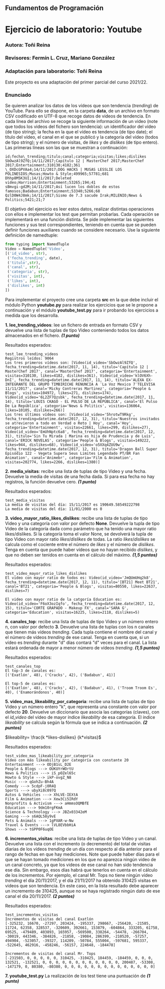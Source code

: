 ## Fundamentos de Programación
# Ejercicio de laboratorio: Youtube
### Autora: Toñi Reina
### Revisores: Fermín L. Cruz, Mariano González 
### Adaptación para laboratorio: Toñi Reina

Este proyecto es una adaptación del primer parcial del curso 2021/22. 

### Enunciado

Se quieren analizar los datos de los vídeos que son tendencia (*trending*) de YouTube. Para ello se dispone, en la carpeta **data**, de un archivo en formato CSV codificado en UTF-8 que recoge datos de videos de tendencia. En cada línea del archivo se recoge la siguiente información de un video (note que todos los videos del fichero son tendencia): un identificador del vídeo (de tipo string); la fecha en la que el vídeo es tendencia (de tipo date); el título del vídeo, el canal en el que se publicó y la categoría del vídeo (todos de tipo string); y el número de visitas, de *likes* y de *dislikes* (de tipo entero). Las primeras líneas son las que se muestran a continuación:
```
id;fecha\_trending;titulo;canal;categoria;visitas;likes;dislikes
SbOwzAl9ZfQ;14/11/2017;Capítulo 12 | MasterChef 2017;MasterChef 2017;Entertainment;310130;4182;361
\_OXDcGPVAa4;14/11/2017;DOG HACKS | MUSAS LESSLIE LOS POLINESIOS;Musas;Howto & Style;499965;57781;681
Dhhp8M5K3UI;14/11/2017;Deleted video;Harrison;Entertainment;53265;194;41
sBmvgi-gd2M;14/11/2017;Así lucen los dobles de estos famosos;Badabun;Entertainment;53340;5266;68
QzlD0W4J8mk;14/11/2017;Sismo de 7.3 sacude Irak;MILENIO;News & Politics;5421;21;7
```
El objetivo del ejercicio es leer estos datos, realizar distintas operaciones con ellos e implementar los test que permitan probarlas. Cada operación se implementará en una función distinta. Se pide implementar las siguientes funciones y sus test correspondientes, teniendo en cuenta que se pueden definir funciones auxiliares cuando se considere necesario. Use la siguiente definición de namedtuple:
```python
from typing import NamedTuple
Video = NamedTuple('Video', 
[('id_video', str),
 ('fecha_trending', date),
 ('titulo',str),
 ('canal', str),
 ('categoria', str),
 ('visitas', int),
 ('likes', int),
 ('dislikes', int)
])
```
Para implementar el proyecto cree una carpeta **src** en la que debe incluir el módulo Python **youtube.py** para realizar los ejercicios que se le propone a continuación y el módulo **youtube_test.py** para ir probando los ejercicios a medida que los desarrolla.

**1. lee_trending_videos**: lee un fichero de entrada en formato CSV y devuelve una lista de tuplas de tipo Video conteniendo todos los datos almacenados en el fichero. **_(1 punto)_**

Resultados esperados:
```
test_lee_trending_videos
Registros leídos: 9064
Los tres primeros vídeos son: [Video(id_video='SbOwzAl9ZfQ', fecha_trending=datetime.date(2017, 11, 14), titulo='Capítulo 12 | MasterChef 2017', canal='MasterChef 2017', categoria='Entertainment', visitas=310130, likes=4182, dislikes=361), Video(id_video='klOV6Xh-DnI', fecha_trending=datetime.date(2017, 11, 14), titulo='ALEXA EX-INTEGRANTE DEL GRUPO TIMBIRICHE RENUNCIA A ¨La Voz Mexico 7¨TELEVISA 11/11/2017', canal='Micky Contreras Martinez', categoria='People & Blogs', visitas=104972, likes=271, dislikes=174), Video(id_video='6L2ZF7Qzsbk', fecha_trending=datetime.date(2017, 11, 14), titulo='LOUIS CKAGÓ - EL PULSO DE LA REPÚBLICA', canal='El Pulso De La República', categoria='News & Politics', visitas=136064, likes=10105, dislikes=266)]
Los tres últimos vídeos son: [Video(id_video='5hrotwT9Rkg', fecha_trending=datetime.date(2017, 12, 31), titulo='Nuestros invitados se atrevieron a todo en Verdad o Reto | Hoy', canal='Hoy', categoria='Entertainment', visitas=22661, likes=299, dislikes=27), Video(id_video='EmUhNptc6a8', fecha_trending=datetime.date(2017, 12, 31), titulo='Sin Tu Mirada | Marina es hija de Prudencia y de Luis', canal='ERICK NOVELAS', categoria='People & Blogs', visitas=149222, likes=944, dislikes=68), Video(id_video='o5XXq4ZUU9w', fecha_trending=datetime.date(2017, 12, 31), titulo='Dragon Ball Super Episódio 122 - Vegeta Supera Seus Limites Legendado PT/BR Fan Animation', canal='Animebr', categoria='Film & Animation', visitas=202774, likes=2266, dislikes=1380)]
```

**2. media_visitas**: recibe una lista de tuplas de tipo Video y una fecha. Devuelve la media de visitas de una fecha dada. Si para esa fecha no hay registros, la función devuelve cero. **_(1 punto)_**

Resultados esperados:
```
test_media_visitas
La media de visitas del día: 15/11/2017 es 190649.58549222798
La media de visitas del día: 11/01/2000 es 0
```
**3. video_mayor_ratio_likes_dislikes**: recibe una lista de tuplas de tipo Video y una categoría con valor por defecto **None**. Devuelve la tupla de tipo Video de la categoría dada como parámetro que ha tenido una mayor ratio likes/dislikes. Si la categoría toma el valor None, se devolverá la tupla de tipo Video con mayor ratio *likes*/*dislikes* de todas. La ratio *likes*/*dislikes* se calcula como el cociente entre el número de *likes* y el número de *dislikes*. Tenga en cuenta que puede haber vídeos que no hayan recibido *dislikes*, y que no deben ser tenidos en cuenta en el cálculo del máximo. **_(1,5 puntos)_**

Resultados esperados:
```
test_video_mayor_ratio_likes_dislikes
El video con mayor ratio de todos es: Video(id_video='JmQUmUHq2k8', fecha_trending=datetime.date(2017, 12, 11), titulo='[BT21] Meet BT21', canal='BT21', categoria='People & Blogs', visitas=80550, likes=22637, dislikes=7)

El video con mayor ratio de la catgoría Education es: Video(id_video='F6oX3ozIqfo', fecha_trending=datetime.date(2017, 12, 15), titulo='CORTE GRAPADO - Makeup FX', canal='SARA G', categoria='Education', visitas=16225, likes=2118, dislikes=5)
```
**4. canales_top**: recibe una lista de tuplas de tipo Video y un número entero n, con valor por defecto **3**. Devuelve una lista de tuplas con los n canales que tienen más vídeos *trending*. Cada tupla contiene el nombre del canal y el número de vídeos *trending* de ese canal. Tenga en cuenta que, si un vídeo es *trending* durante "d" días contará "d" veces para el canal. La lista estará ordenada de mayor a menor número de vídeos *trending*. _**(1,5 puntos)**_

Resultados esperados:
```
test_canales_top
El top-3 de canales es:
[('Exatlón', 48), ('Cracks', 42), ('Badabun', 41)]

El top-5 de canales es:
[('Exatlón', 48), ('Cracks', 42), ('Badabun', 41), ('Troom Troom Es', 40), ('Enamorándonos', 40)]
```

**5. video_mas_likeability_por_categoria**: recibe una lista de tuplas de tipo Video y un número entero "k", que representa una constante con valor por defecto **20**. Devuelve un diccionario que asocia las categorías (claves), con el *id_video* del vídeo de mayor índice *likeability* de esa categoría. El índice *likeability* se calcula según la fórmula que se indica a continuación. _**(2 puntos)**_

$`likeability= \frac{k *likes-dislikes} {k*visitas}`$

Resultados esperados:
```
test_video_mas_likeability_por_categoria
Vídeo con más likeability por categoría con constante 20
Entertainment ---> ODjB1sL_D2E
People & Blogs ---> OUKUYrWOrtU
News & Politics ---> iS_pOZel65c
Howto & Style ---> ikP-ovgZ_N8
Music ---> qGohZu-Bh4A
Comedy ---> 5cdpF-j0R4Q
Sports ---> ubyXi8c097Q
Autos & Vehicles ---> XhLVE-IEXtA
Film & Animation ---> Xew3Ci5IRdY
Nonprofits & Activism ---> aHmmsOQMBfE
Education ---> 9dm10rgFKmA
Science & Technology ---> JBZx03342eM
Gaming ---> s6AQL58y9vE
Pets & Animals ---> 1gPXAR-w-Nw
Travel & Events ---> lVL8EVbbHiA
Shows ---> tGPP0F6uqOE
```

**6. incrementos\_visitas**: recibe una lista de tuplas de tipo Video y un canal. Devuelve una lista con el incremento (o decremento) del total de visitas diarias de los vídeos *trending* de un día con respecto al día anterior para el rango de fechas en que hay mediciones. Note que puede haber días para el que se hayan tomado mediciones en los que no aparezca ningún video de un canal concreto, ya que los videos de ese canal no han sido tendencia ese día. Sin embargo, esos días habrá que tenerlos en cuenta en el cálculo de los incrementos. Por ejemplo, el canal Mr. Tops no tiene ningún vídeo *trending* el día 20/11/2017, y el día 21/11/2017 ha obtenido 310425 visitas en videos que son tendencia. En este caso, en la lista resultado debe aparecer un incremento de 310425, aunque no se haya registrado ningún dato de ese canal el día 20/11/2017. _**(2 puntos)**_

Resultados esperados:
```
test_incrementos_visitas
Incrementos de visitas del canal Exatlón
[-325232, 16670, -27297, 203424, -195337, 298667, -256420, -21585, 11724, 62358, 328537, -320609, 392661, 153879, -604864, 333205, 61758, 69525, -479489, 403893, 165957, -569500, 338264, -54478, -266704, -30019, 443346, -384826, -21858, -19084, 286399, -210520, -57257, 494904, -523057, -39327, 114209, -50784, 555004, -597681, 595337, -522645, 462916, -458246, -56157, 224648, -184478]

Incrementos de visitas del canal Mr. Tops
[-231503, 0, 0, 0, 0, 0, 310425, -310425, 184459, -184459, 0, 0, 0, 132521, -132521, 0, 0, 0, 0, 0, 0, 0, 0, 0, 0, 0, 0, 200487, -53308, -147179, 0, 80380, -80380, 0, 0, 0, 0, 0, 0, 0, 0, 0, 0, 0, 0, 0, 0]
```

**7. youtube_test.py** La realización de los test tiene una puntuación de _**(1 punto)**_

